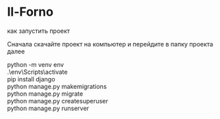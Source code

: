 # Il-Forno

как запустить проект

Сначала скачайте проект на компьютер и перейдите в папку проекта
далее

python -m venv env <br/>
.\env\Scripts\activate<br/>
pip install django<br/>
python manage.py makemigrations<br/>
python manage.py migrate<br/>
python manage.py createsuperuser<br/>
python manage.py runserver<br/>